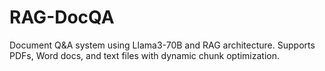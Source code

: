 # RAG-DocQA
Document Q&amp;A system using Llama3-70B and RAG architecture. Supports PDFs, Word docs, and text files with dynamic chunk optimization.  
